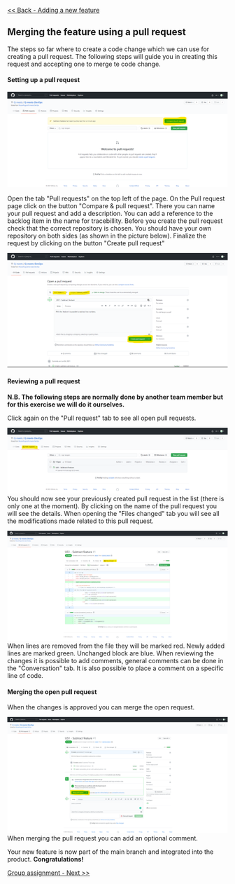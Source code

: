 [<< Back - Adding a new feature](adding_a_feature.md)
## Merging the feature using a pull request
The steps so far where to create a code change which we can use for creating a pull request. The following steps will guide you in creating this request and accepting one to merge te code change.
#### Setting up a pull request
![pull request tab](images/pull_requests.png)

Open the tab "Pull requests" on the top left of the page. On the Pull request page click on the button "Compare & pull request".
There you can name your pull request and add a description. You can add a reference to the backlog item in the name for tracebillity. Before you create the pull request check that the correct repository is chosen. You should have your own repository on both sides (as shown in the picture below). Finalize the request by clicking on the button "Create pull request"

![create pull request](images/create_pull_request.png)

#### Reviewing a pull request
**N.B. The following steps are normally done by another team member but for this exercise we will do it ourselves.**

Click again on the "Pull request" tab to see all open pull requests.

![open pull requests](images/open_pull_request_q_meets.png)
You should now see your previously created pull request in the list (there is only one at the moment). By clicking on the name of the pull request you will see the details.
When opening the "Files changed" tab you will see all the modifications made related to this pull request.

![files changed](images/files_changed.png)
When lines are removed from the file they will be marked red. Newly added lines are marked green. Unchanged block are blue.
When reviewing the changes it is possible to add comments, general comments can be done in the "Conversation" tab. It is also possible to place a comment on a specific line of code.

#### Merging the open pull request
When the changes is approved you can merge the open request.

![merge pull request](images/merge_pull_request.png)
When merging the pull request you can add an optional comment.

Your new feature is now part of the main branch and integrated into the product. **Congratulations!**

[Group assignment - Next >>](group_assignment.md)